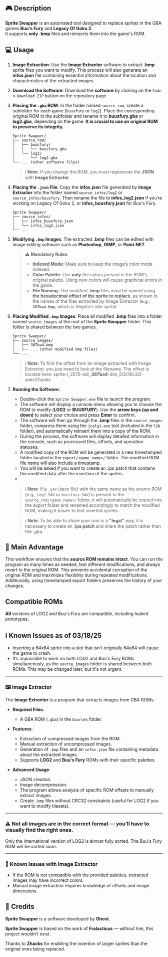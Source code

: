 ## 🎮 Description

**Sprite Swapper** is an automated tool designed to replace sprites in the GBA games **Buu's Fury** and **Legacy Of Goku 2**.  
It supports **only** **.bmp** files and reinserts them into the game's ROM.

## 💻 Usage

1.  **Image Extraction**: Use the **Image Extractor** software to extract **.bmp** sprite files you want to modify. This process will also generate an **infos.json** file containing essential information about the location and characteristics of the extracted images.

2.  **Download the Software**: Download the **software** by clicking on the `Code` > `Download ZIP` button on the repository page.

3.  **Placing the `.gba` ROM**: In the folder named `source_rom`, create a subfolder for each game (`buusfury` or `log2`). Place the corresponding original ROM in the subfolder and rename it to **buusfury.gba** or **log2.gba**, depending on the game. **It is crucial to use an original ROM to preserve its integrity.**

    ```
    Sprite Swapper/
    ├── source_rom/
    │   ├── buusfury/
    │   │   └── buusfury.gba
    │   └── log2/
    │       └── log2.gba
    └── ... (other software files)
    ```

    > ℹ️ **Note**: If you change the ROM, you must regenerate the **JSON** with **Image Extractor**.

4.  **Placing the `.json` File**: Copy the **infos.json** file generated by **Image Extractor** into the folder named `source_infos/log2` or `source_infos/buusfury`. Then rename the file to **infos_log2.json** if you’re working on Legacy Of Goku 2, or **infos_buusfury.json** for Buu's Fury.

    ```
    Sprite Swapper/
    ├── source_infos/
    │   ├── infos_buusfury.json
    │   └── infos_log2.json
    └── ...
    ```

5.  **Modifying `.bmp` Images**: The extracted **.bmp** files can be edited with image editing software such as **Photoshop**, **GIMP**, or **Paint.NET**.
    > ⚠️ **Mandatory Rules**:
    >
    > -   **Indexed Mode**: Make sure to keep the image’s color mode indexed.
    > -   **Color Palette**: Use **only** the colors present in the ROM's original palette. Using new colors will cause graphical errors in the game.
    > -   **File Naming**: The modified **.bmp** files must be named using **the hexadecimal offset of the sprite to replace**, as shown in the names of the files extracted by Image Extractor (e.g., **`387ba4.bmp`**, which is Vegeta's idle sprite).

6.  **Placing Modified `.bmp` Images**: Place all modified **.bmp** files into a folder named `source_images` at the root of the **Sprite Swapper** folder. This folder is shared between the two games.

    ```
    Sprite Swapper/
    ├── source_images/
    │   ├── 387ba4.bmp
    │   ├── ... (other modified bmp files)
    └── ...
    ```
    > ℹ️ **Note**: To find the offset from an image extracted with Image Extractor, you just need to look at the filename. The offset is located here: sprite-i_2575-adr_**387ba4**-dim_512(16x32)-avecChunks
    
7.  **Running the Software**:
    * Double-click the `Sprite Swapper.exe` file to launch the program.
    * The software will display a console menu allowing you to choose the ROM to modify (**LOG2** or **BUUSFURY**). Use the **arrow keys (up and down)** to select your choice and press **Enter** to confirm.
    * The software will then go through the **.bmp** files in the `source_images` folder, compress them using the `jcalg1.exe` tool (included in the `lib` folder), and automatically reinsert them into a copy of the ROM.
    * During the process, the software will display detailed information in the console, such as processed files, offsets, and operation statuses.
    * A modified copy of the ROM will be generated in a new timestamped folder located in the `export/<game_name>/` folder. The modified ROM file name will also include a timestamp.
    * You will be asked if you want to create an .ips patch that contains the modified data after the insertion of the sprites.
    * 
    > ℹ️ **Note**: If a `.SAV` (save file) with the same name as the source ROM (e.g., `log2.SAV` or `buusfury.SAV`) is present in the `source_rom/<game_name>/` folder, it will automatically be copied into the export folder and renamed accordingly to match the modified ROM, making it easier to test inserted sprites.

    > ℹ️ **Note**: To be able to share your rom in a **"legal"** way, it is necessary to create an **.ips patch** and share the patch rather than the .gba.
    
## 🧠 **Main Advantage**

This workflow ensures that the **source ROM remains intact**. You can run the program as many times as needed, test different modifications, and always revert to the original ROM. This prevents accidental corruption of the original ROM and maximizes flexibility during repeated modifications. Additionally, using timestamped export folders preserves the history of your changes.

## Compatible ROMs

**All** versions of LOG2 and Buu's Fury are compatible, including leaked prototypes.

## ℹ️ Known Issues as of 03/18/25

- Inserting a 64x64 sprite into a slot that isn't originally 64x64 will cause the game to crash.
- It’s impossible to work on both LOG2 and Buu's Fury ROMs simultaneously, as the `source_images` folder is shared between both ROMs. This may be changed later, but it's not urgent.

---

### 🖼️ Image Extractor

The **Image Extractor** is a program that extracts images from GBA ROMs.

- **Required Files**:
  - A GBA ROM (`.gba`) in the `Sources` folder.

- **Features**:
  - Extraction of compressed images from the ROM.
  - Manual extraction of uncompressed images.
  - Generation of `.bmp` files and an `infos.json` file containing metadata about the extracted images.
  - Supports **LOG2** and **Buu's Fury** ROMs with their specific palettes.

- **Advanced Usage**:
  - JSON creation.
  - Image decompression.
  - The program allows analysis of specific ROM offsets to manually extract images.
  - Create `.bmp` files without CRC32 constraints (useful for LOG2 if you want to modify tilesets).

---

### ⚠️ Not all images are in the correct format — you’ll have to visually find the right ones.

Only the international version of LOG2 is almost fully sorted. The Buu's Fury ROM will be sorted soon.

---

### 🚨 Known Issues with Image Extractor

- If the ROM is not compatible with the provided palettes, extracted images may have incorrect colors.
- Manual image extraction requires knowledge of offsets and image dimensions.

## 📜 Credits

**Sprite Swapper** is a software developed by **Ghost**.

**Sprite Swapper** is based on the work of **Fralacticus** — without him, this project wouldn’t exist.

Thanks to **Zhacks** for enabling the insertion of larger sprites than the original ones being replaced.
